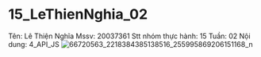 # 15_LeThienNghia_02
Tên: Lê Thiện Nghĩa
Mssv: 20037361
Stt nhóm thực hành: 15
Tuần: 02
Nội dung: 4_API_JS
![66720563_2218384385138516_255995869206151168_n](https://github.com/LeThienNghia/15_LeThienNghia_02/assets/127298881/0bbba2bc-04c2-4802-8018-a5aa83eba26b)
